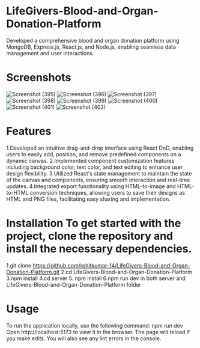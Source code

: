 # LifeGivers-Blood-and-Organ-Donation-Platform
Developed a comprehensive blood and organ donation platform using MongoDB, Express.js, React.js, and Node.js, enabling seamless data management and user interactions.
# Screenshots
![Screenshot (395)](https://github.com/user-attachments/assets/488f3dd9-4c69-41ff-98ac-ac5721476964)
![Screenshot (396)](https://github.com/user-attachments/assets/3d93fcfb-76db-4733-ae5b-0cc51e98aed5)
![Screenshot (397)](https://github.com/user-attachments/assets/331cdbb4-9000-4209-8a2e-95dc41956ea3)
![Screenshot (398)](https://github.com/user-attachments/assets/1bfb3c50-808d-4b47-8f1f-d61921ba7763)
![Screenshot (399)](https://github.com/user-attachments/assets/283731d1-834f-431c-9bcd-5a2e944014cd)
![Screenshot (400)](https://github.com/user-attachments/assets/b7d39b72-1ee3-4eb5-bb6b-2883dece3229)
![Screenshot (401)](https://github.com/user-attachments/assets/dedeefff-9642-47b8-a82f-06fac12bf5fb)
![Screenshot (402)](https://github.com/user-attachments/assets/f033e957-7428-48ae-be00-fad17d08a62d)

# Features 
1.Developed an intuitive drag-and-drop interface using React DnD, enabling users to easily add, position, and remove predefined components on a dynamic canvas.
2.Implemented component customization features including background color, text color, and text editing to enhance user design flexibility.
3.Utilized React's state management to maintain the state of the canvas and components, ensuring smooth interaction and real-time updates.
4.Integrated export functionality using HTML-to-image and HTML-to-HTML conversion techniques, allowing users to save their designs as HTML and PNG files, facilitating easy sharing and implementation.

# Installation To get started with the project, clone the repository and install the necessary dependencies.

1.git clone https://github.com/rohitkumar-14/LifeGivers-Blood-and-Organ-Donation-Platform.git 2.cd LifeGivers-Blood-and-Organ-Donation-Platform 3.npm install 4.cd server 5. npm install 6.npm run dev in both server and LifeGivers-Blood-and-Organ-Donation-Platform folder

# Usage 
To run the application locally, use the following command: npm run dev Open http://localhost:5173 to view it in the browser. The page will reload if you make edits. You will also see any lint errors in the console.

